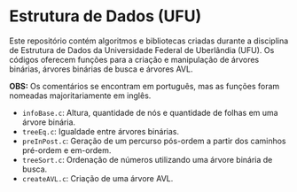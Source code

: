 # Estrutura de Dados (UFU)

Este repositório contém algoritmos e bibliotecas criadas durante a disciplina de Estrutura de Dados da Universidade Federal de Uberlândia (UFU). Os códigos oferecem funções para a criação e manipulação de árvores binárias, árvores binárias de busca e árvores AVL.

**OBS:** Os comentários se encontram em português, mas as funções foram nomeadas majoritariamente em inglês.

- `infoBase.c`: Altura, quantidade de nós e quantidade de folhas em uma árvore binária.
- `treeEq.c`: Igualdade entre árvores binárias.
- `preInPost.c`: Geração de um percurso pós-ordem a partir dos caminhos pré-ordem e em-ordem.
- `treeSort.c`: Ordenação de números utilizando uma árvore binária de busca.
- `createAVL.c`: Criação de uma árvore AVL.
